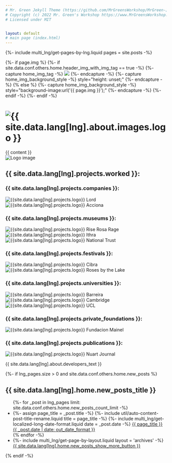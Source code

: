 ```yaml
---
# Mr. Green Jekyll Theme (https://github.com/MrGreensWorkshop/MrGreen-JekyllTheme)
# Copyright (c) 2022 Mr. Green's Workshop https://www.MrGreensWorkshop.com
# Licensed under MIT


layout: default
# main page (index.html)
---
```

{%- include multi_lng/get-pages-by-lng.liquid pages = site.posts -%}


{%- if page.img %}
 {%- if site.data.conf.others.home.header_img_with_img_tag == true -%}
   {%- capture home_img_tag -%} <img src="{{ page.img }}" /> {%- endcapture -%}
   {%- capture home_img_background_style -%} style="height: unset;" {%- endcapture -%}
 {% else %}
   {%- capture home_img_background_style -%} style="background-image:url('{{ page.img }}');" {%- endcapture -%}
 {%- endif -%}
{%- endif -%}

<h1 class="containertitle">
  <img id="imagename" src="/assets/img/default/name logo.webp" alt="{{ site.data.lang[lng].about.images.logo }}">
</h1>
 <div class="home-intro-text padding-container even-background">
  {{ content }}
  <div>
    <div class="projectsFormat">
        <div class="photoTitle">
        <img class="imgTitles" src="/assets/img/default/logo.webp" alt="Logo image">
        <h2 class="title2">{{ site.data.lang[lng].projects.worked }}:</h2>
      </div>
      <div class="companiesProjectsContainer">
        <div>
          <h3>{{ site.data.lang[lng].projects.companies }}:</h3>
          <div>
            <img src="/assets/img/logos/lord logo.webp" alt="{{site.data.lang[lng].projects.logo}} Lord">
          <img src="/assets/img/logos/accionacultura.webp" alt="{{site.data.lang[lng].projects.logo}} Acciona">
        </div>
      </div>
      <div>
        <h3>{{ site.data.lang[lng].projects.museums }}: </h3>
        <div class="triple-img">
          <img src="/assets/img/logos/rise_rosa_rage.webp" alt="{{site.data.lang[lng].projects.logo}} Rise Rosa Rage">
          <img src="/assets/img/logos/ithra.webp" alt="{{site.data.lang[lng].projects.logo}} Ithra">
          <img src="/assets/img/logos/National.webp" alt="{{site.data.lang[lng].projects.logo}} National Trust" id="national-trust" >
        </div>
      </div>
      <div>
        <h3>{{ site.data.lang[lng].projects.festivals }}: </h3>
        <div>
          <img src="/assets/img/logos/Cibra.webp" alt="{{site.data.lang[lng].projects.logo}} Cibra">
          <img src="/assets/img/logos/rosa-lago.webp" alt="{{site.data.lang[lng].projects.logo}} Roses by the Lake">
        </div>
      </div>
      <div>
        <h3>{{ site.data.lang[lng].projects.universities }}:</h3>
        <div class="triple-img">
          <img src="/assets/img/logos/barreira.webp" alt="{{site.data.lang[lng].projects.logo}} Barreira">
          <img src="/assets/img/logos/Cambridge.webp" alt="{{site.data.lang[lng].projects.logo}} Cambridge">
          <img src="/assets/img/logos/UCL-Logo.webp" alt="{{site.data.lang[lng].projects.logo}} UCL">
        </div>
      </div>
      <div>
        <h3>{{ site.data.lang[lng].projects.private_foundations }}: </h3>
        <div>
          <img src="/assets/img/logos/mainel.webp" alt="{{site.data.lang[lng].projects.logo}} Fundacion Mainel">
        </div>
      </div>
      <div>
        <h3>{{ site.data.lang[lng].projects.publications }}: </h3>
        <div>
          <img src="/assets/img/logos/NuartJournal-logo-2021-stacked.webp" alt="{{site.data.lang[lng].projects.logo}} Nuart Journal">
          </div>
        </div>
      </div>
    </div>
    <p id="developers-text">{{ site.data.lang[lng].about.developers_text }}</p>
  </div>
</div>


{%- if lng_pages.size > 0 and site.data.conf.others.home.new_posts %}
<div class="multipurpose-container new-posts-container">
 <h2>{{ site.data.lang[lng].home.new_posts_title }}</h2>
 <ul class="new-posts">
 {%- for _post in lng_pages limit: site.data.conf.others.home.new_posts_count_limit -%}
   <li>
     {%- assign page_title = _post.title -%}
     {%- include util/auto-content-post-title-rename.liquid title = page_title -%}
     {%- include multi_lng/get-localized-long-date-format.liquid date = _post.date -%}
     <a href="{{ site.baseurl }}{{ _post.url }}">{{ page_title }}
       <span>{{ _post.date | date: out_date_format }}</span>
     </a>
   </li>
 {% endfor -%}
   <li>
     {%- include multi_lng/get-page-by-layout.liquid layout = 'archives' -%}
     <a href="{{ site.baseurl }}{{ layout_page_obj.url }}">{{ site.data.lang[lng].home.new_posts_show_more_button }}</a>
   </li>
 </ul>
{% endif -%}
